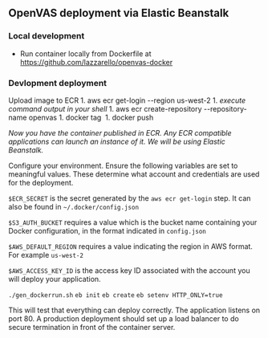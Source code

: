 ## OpenVAS deployment via Elastic Beanstalk

### Local development

* Run container locally from Dockerfile at https://github.com/lazzarello/openvas-docker

### Devlopment deployment

Upload image to ECR
    1. aws ecr get-login --region us-west-2
    1. _execute command output in your shell_
    1. aws ecr create-repository --repository-name openvas
    1. docker tag <image id> <repository uri>
    1. docker push <repository uri>

_Now you have the container published in ECR. Any ECR compatible
applications can launch an instance of it. We will be using Elastic
Beanstalk._

Configure your environment. Ensure the following variables are set to
meaningful values. These determine what account and credentials are used
for the deployment.

`$ECR_SECRET` is the secret generated by the `aws ecr get-login` step.
It can also be found in `~/.docker/config.json`

`$S3_AUTH_BUCKET` requires a value which is the bucket name containing
your Docker configuration, in the format indicated in `config.json`

`$AWS_DEFAULT_REGION` requires a value indicating the region in AWS
format. For example `us-west-2`

`$AWS_ACCESS_KEY_ID` is the access key ID associated with the account
you will deploy your application. 

`./gen_dockerrun.sh`
`eb init`
`eb create`
`eb setenv HTTP_ONLY=true`

This will test that everything can deploy correctly. The application
listens on port 80. A production deployment should set up a load
balancer to do secure termination in front of the container server.
